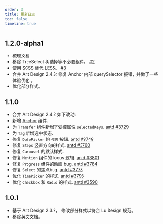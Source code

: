 ```yaml
---
order: 3
title: 更新日志
toc: false
timeline: true
---
```


## 1.2.0-alpha1

* 梳理文档
* 移除 TreeSelect 树选择等不必要组件。 [#2](https://github.com/zhulux/react-lu-design/issues/2)
* 使用 SCSS 替代 LESS。 [#3](https://github.com/zhulux/react-lu-design/issues/3)
* 合并 Ant Design 2.4.3: 修复 Anchor 内部 querySelector 报错，并做了一些体验优化 。
* 优化部分样式。

## 1.1.0

* 合并 Ant Design 2.4.2 如下改动:
* 新增 [Anchor](https://ant.design/components/anchor) 组件.
* 为 `Transfer` 组件新增了受控属性 `selectedKeys`. [antd #3729](https://github.com/ant-design/ant-design/issues/3729)
* 为 `Tag` 新增选中状态.
* 修复 `DatePicker` 的 `今天` 按钮. [antd #3748](https://github.com/ant-design/ant-design/issues/3748)
* 修复 `Steps` 竖直方向的样式. [antd #3760](https://github.com/ant-design/ant-design/issues/3760)
* 修复 `Carousel` 的默认样式.
* 修复 `Mention` 组件的 focus 逻辑. [antd #3801](https://github.com/ant-design/ant-design/issues/3801)
* 修复 `Progress` 组件的动画 bug. [antd #3784](https://github.com/ant-design/ant-design/issues/3784)
* 修复 `Select` 的焦点bug. [antd #3778](https://github.com/ant-design/ant-design/issues/3778)
* 优化 `TimePicker` 的样式. [antd #3793](https://github.com/ant-design/ant-design/issues/3793)
* 优化 `Checkbox` 和 `Radio` 的样式. [antd #3590](https://github.com/ant-design/ant-design/issues/3590)



## 1.0.1


* 基于 Ant Design 2.3.2， 修改部分样式以符合 Lu Design 规范。
* 移除英文文档。
